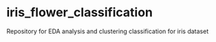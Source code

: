 # iris_flower_classification
Repository for EDA analysis and clustering classification for iris dataset
